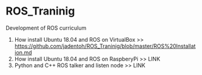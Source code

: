 # ROS_Traninig
Development of ROS curriculum

1. How install Ubuntu 18.04 and ROS on VirtualBox >> https://github.com/jadentoh/ROS_Traninig/blob/master/ROS%20Installation.md
2. How install Ubuntu 18.04 and ROS on RaspberyPi >> LINK
3. Python and C++ ROS talker and listen node >> LINK
